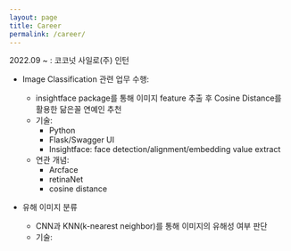 ```yaml
---
layout: page
title: Career
permalink: /career/
---
```


2022.09 ~ : 코코넛 사일로(주) 인턴  
 - Image Classification 관련 업무 수행: 
    * insightface package를 통해 이미지 feature 추출 후 Cosine Distance를 활용한 닮은꼴 연예인 추천
    * 기술: 
        + Python 
        + Flask/Swagger UI
        + Insightface: face detection/alignment/embedding value extract
    * 연관 개념:
        + Arcface
        + retinaNet
        + cosine distance

 - 유해 이미지 분류
    * CNN과 KNN(k-nearest neighbor)를 통해 이미지의 유해성 여부 판단
    * 기술: 